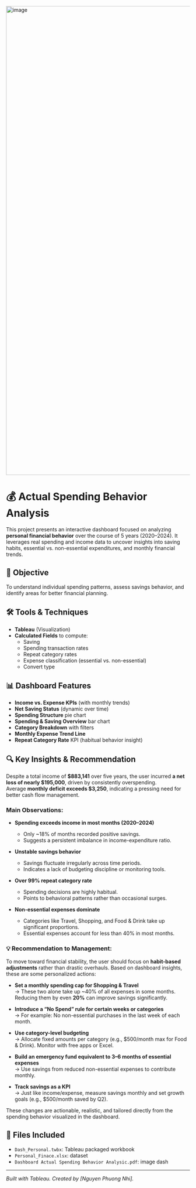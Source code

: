 <img width="2206" height="1281" alt="image" src="https://github.com/user-attachments/assets/ca1f835d-11ee-4101-a821-925679aaf5ea" />

# 💰 Actual Spending Behavior Analysis

This project presents an interactive dashboard focused on analyzing **personal financial behavior** over the course of 5 years (2020–2024). It leverages real spending and income data to uncover insights into saving habits, essential vs. non-essential expenditures, and monthly financial trends.

## 📌 Objective
To understand individual spending patterns, assess savings behavior, and identify areas for better financial planning.

## 🛠 Tools & Techniques
- **Tableau** (Visualization)
- **Calculated Fields** to compute:
  - Saving
  - Spending transaction rates
  - Repeat category rates
  - Expense classification (essential vs. non-essential)
  - Convert type

## 📊 Dashboard Features
- **Income vs. Expense KPIs** (with monthly trends)
- **Net Saving Status** (dynamic over time)
- **Spending Structure** pie chart
- **Spending & Saving Overview** bar chart
- **Category Breakdown** with filters
- **Monthly Expense Trend Line**
- **Repeat Category Rate** KPI (habitual behavior insight)

## 🔍 Key Insights & Recommendation

Despite a total income of **$883,141** over five years, the user incurred **a net loss of nearly $195,000**, driven by consistently overspending.  
Average **monthly deficit exceeds $3,250**, indicating a pressing need for better cash flow management.

### Main Observations:
- **Spending exceeds income in most months (2020–2024)**
  - Only ~18% of months recorded positive savings.
  - Suggests a persistent imbalance in income-expenditure ratio.

- **Unstable savings behavior**
  - Savings fluctuate irregularly across time periods.
  - Indicates a lack of budgeting discipline or monitoring tools.

- **Over 99% repeat category rate**
  - Spending decisions are highly habitual.
  - Points to behavioral patterns rather than occasional surges.

- **Non-essential expenses dominate**
  - Categories like Travel, Shopping, and Food & Drink take up significant proportions.
  - Essential expenses account for less than 40% in most months.

### 💡 Recommendation to Management:
To move toward financial stability, the user should focus on **habit-based adjustments** rather than drastic overhauls. Based on dashboard insights, these are some personalized actions:

- **Set a monthly spending cap for Shopping & Travel**  
  → These two alone take up ~40% of all expenses in some months. Reducing them by even **20%** can improve savings significantly.

- **Introduce a “No Spend” rule for certain weeks or categories**  
  → For example: No non-essential purchases in the last week of each month.

- **Use category-level budgeting**  
  → Allocate fixed amounts per category (e.g., $500/month max for Food & Drink). Monitor with free apps or Excel.

- **Build an emergency fund equivalent to 3–6 months of essential expenses**  
  → Use savings from reduced non-essential expenses to contribute monthly.

- **Track savings as a KPI**  
  → Just like income/expense, measure savings monthly and set growth goals (e.g., $500/month saved by Q2).

These changes are actionable, realistic, and tailored directly from the spending behavior visualized in the dashboard.
## 📁 Files Included
- `Dash_Personal.twbx`: Tableau packaged workbook
- `Personal_Finace.xlsx`: dataset
- `Dashboard Actual Spending Behavior Analysic.pdf`: image dash

----

*Built with Tableau. Created by [Nguyen Phuong Nhi].*
